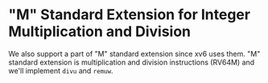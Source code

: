 # "M" Standard Extension for Integer Multiplication and Division

We also support a part of "M" standard extension since xv6 uses them. "M" standard extension is multiplication and division instructions \(RV64M\) and we'll implement `divu` and `remuw`.





